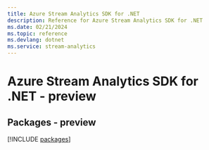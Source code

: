```yaml
---
title: Azure Stream Analytics SDK for .NET
description: Reference for Azure Stream Analytics SDK for .NET
ms.date: 02/21/2024
ms.topic: reference
ms.devlang: dotnet
ms.service: stream-analytics
---
```

# Azure Stream Analytics SDK for .NET - preview
## Packages - preview
[!INCLUDE [packages](stream-analytics-index.md)]